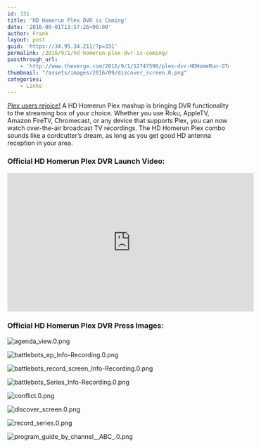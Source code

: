 ```yaml
---
id: 331
title: 'HD Homerun Plex DVR is Coming'
date: '2016-09-01T13:57:26+00:00'
author: Frank
layout: post
guid: 'https://34.95.34.211/?p=331'
permalink: /2016/9/1/hd-homerun-plex-dvr-is-coming/
passthrough_url:
    - 'http://www.theverge.com/2016/9/1/12747590/plex-dvr-HDHomeRun-OTA-recording'
thumbnail: "/assets/images/2016/09/discover_screen.0.png"
categories:
    - Links
---
```


[Plex users rejoice!](http://www.theverge.com/2016/9/1/12747590/plex-dvr-HDHomeRun-OTA-recording) A HD Homerun Plex mashup is bringing DVR functionality to the streaming box of your choice. Whether you use Roku, AppleTV, Amazon FireTV, Chromecast, or any device that supports Plex, you can now watch over-the-air broadcast TV recordings. The HD Homerun Plex combo sounds like a cordcutter’s dream, as long as you get good HD antenna reception in your area.

### Official HD Homerun Plex DVR Launch Video:

<iframe allowfullscreen="" frameborder="0" height="315" src="https://www.youtube.com/embed/J6kw5m5fw74?rel=0" width="560"></iframe>

### Official HD Homerun Plex DVR Press Images:

![agenda_view.0.png]({{site.url}}{{site.baseurl}}/assets/images/2016/09/agenda_view.0.png)

 ![battlebots_ep_Info-Recording.0.png]({{site.url}}{{site.baseurl}}/assets/images/2016/09/battlebots_ep_Info-Recording.0.png)

 ![battlebots_record_screen_Info-Recording.0.png]({{site.url}}{{site.baseurl}}/assets/images/2016/09/battlebots_record_screen_Info-Recording.0.png)

 ![battlebots_Series_Info-Recording.0.png]({{site.url}}{{site.baseurl}}/assets/images/2016/09/battlebots_Series_Info-Recording.0.png)

![conflict.0.png]({{site.url}}{{site.baseurl}}/assets/images/2016/09/conflict.0.png)

![discover_screen.0.png]({{site.url}}{{site.baseurl}}/assets/images/2016/09/discover_screen.0.png)

![record_series.0.png]({{site.url}}{{site.baseurl}}/assets/images/2016/09/record_series.0.png)

 ![program_guide_by_channel__ABC_.0.png]({{site.url}}{{site.baseurl}}/assets/images/2016/09/program_guide_by_channel__ABC_.0.png)